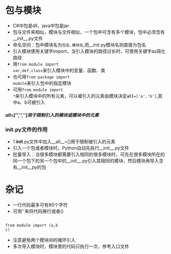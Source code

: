 # 包与模块
-  C#中包是dll，java中包是jar
-    包与文件夹相似，模块与文件相似，一个包中可含有多个模块，包中必须含有__init__.py文件
-  命名空间：包中模块名为<code>包名.模块名</code>,而__init.py模块名则直接为包名
-  引入模块使用关键字import，当引入模块的路径过长时，可使用关键字as简化路径
-  用<code>from module import var,def,class</code>来引入模块中的变量、函数、类
-  也可用<code>from package import module</code>来引入包中的指定模块
-  可用<code>from module import *</code>来引入模块中的所有元素，可以被引入的元素由模块决定<code>__all__=['a','b']</code>,其中a、b可被引入
##### __all__=['','','']用于限制引入的模块或模块中的元素
### __init__.py文件的作用
-  1 __init__.py文件中加入__all__=[]用于限制被引入的元素
-  引入一个包或者模块时，Python自动先执行__init__.py文件
-  批量导入：当很多模块都需要引入相同的很多模块时，可先在很多模块所在的同一个包下的另一个包中的__init__.py引入其相同的模块，然后模块再导入含有__init__py的包
# 杂记
- 一行代码最多可有80个字符
- 可用'\'来将代码换行或者()
<pre><code>
from module import (a,b
c)
</code></pre>
-  注意避免两个模块间的循环引入
-  多次导入模块时，模块里的代码只执行一次，参考入口文件
